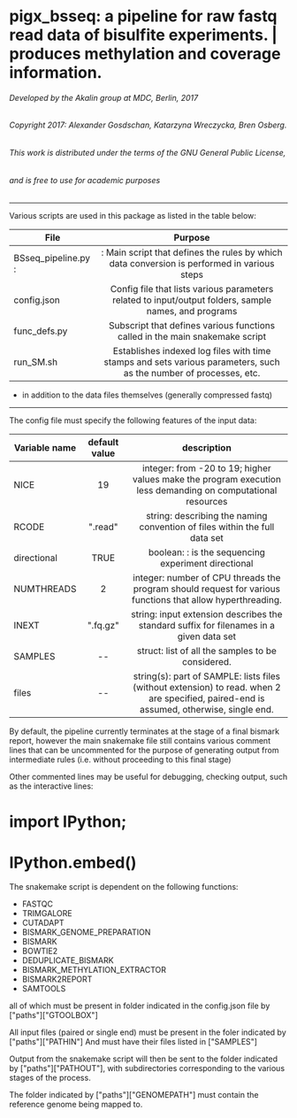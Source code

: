 # pigx_bsseq: a pipeline for raw fastq read data of bisulfite experiments. | produces methylation and coverage information.
######  Developed by the Akalin group at MDC, Berlin, 2017

######  Copyright 2017: Alexander Gosdschan, Katarzyna Wreczycka, Bren Osberg.
######  This work is distributed under the terms of the GNU General Public License, 
######  and is free to use for academic purposes

-----

Various scripts are used in this package as listed in the table below:

| File          | Purpose       |
| ------------- |:-------------:|
|  BSseq_pipeline.py :|: Main script that defines the rules by which data conversion is performed in various steps      |
| config.json   | Config file that lists various parameters related to input/output folders, sample names, and programs |
| func_defs.py  | Subscript that defines various functions called in the main snakemake script                          |
| run_SM.sh     | Establishes indexed log files with time stamps and sets various parameters, such as the number of processes, etc.      |

- in addition to the data files themselves (generally compressed fastq)

----

The config file must specify the following features of the input data:

| Variable name | default value | description |
| ------------- |:-------------:|:-----------:|
| NICE          |    19         | integer: from -20 to 19; higher values make the program execution less demanding on computational resources |
| RCODE         |  ".read"      | string: describing the naming convention of files within the full data set  |
| directional   |    TRUE       | boolean: : is the sequencing experiment directional |
| NUMTHREADS    |     2         | integer: number of CPU threads the program should request for various functions that allow hyperthreading. |
|  INEXT        |   ".fq.gz"    | string:  input extension describes the standard suffix for filenames in a given data set  |
| SAMPLES       |     --        | struct: list of all the samples to be considered. |
|  files        |     --        | string(s): part of SAMPLE: lists files (without extension) to read. when 2 are specified, paired-end is assumed, otherwise, single end. |
       
 
By default, the pipeline currently terminates at the stage of a final bismark report, however the 
main snakemake file still contains various comment lines that can be uncommented for the purpose 
of generating output from intermediate rules (i.e. without proceeding to this final stage)

Other commented lines may be useful for debugging, checking output, such as the interactive lines:
# import IPython;
# IPython.embed()

The snakemake script is dependent on the following functions:

 - FASTQC                        
 - TRIMGALORE                   
 - CUTADAPT                      
 - BISMARK_GENOME_PREPARATION    
 - BISMARK                       
 - BOWTIE2                       
 - DEDUPLICATE_BISMARK           
 - BISMARK_METHYLATION_EXTRACTOR 
 - BISMARK2REPORT                
 - SAMTOOLS 


all of which must be present in folder indicated in the config.json file by  ["paths"]["GTOOLBOX"]

All input files (paired or single end) must be present in the foler indicated by  ["paths"]["PATHIN"]
And must have their files listed in ["SAMPLES"]

Output from the snakemake script will then be sent to the folder indicated by ["paths"]["PATHOUT"], with 
subdirectories corresponding to the various stages of the process.

The folder indicated by ["paths"]["GENOMEPATH"] must contain the reference genome being mapped to.

